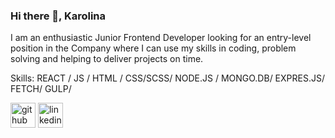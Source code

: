 ### Hi there 👋, Karolina

I am an enthusiastic Junior Frontend Developer looking for an entry-level position in the Company where I can use my skills in coding, problem solving and helping to deliver projects on time.


Skills:  REACT / JS / HTML / CSS/SCSS/ NODE.JS / MONGO.DB/ EXPRES.JS/ FETCH/ GULP/ 



[<img src='https://cdn.jsdelivr.net/npm/simple-icons@3.0.1/icons/github.svg' alt='github' height='40'>](https://github.com/https://github.com/kstarowicz)  [<img src='https://cdn.jsdelivr.net/npm/simple-icons@3.0.1/icons/linkedin.svg' alt='linkedin' height='40'>](https://www.linkedin.com/in/www.linkedin.com/in/karolina-starowicz-3694bb217/)  

